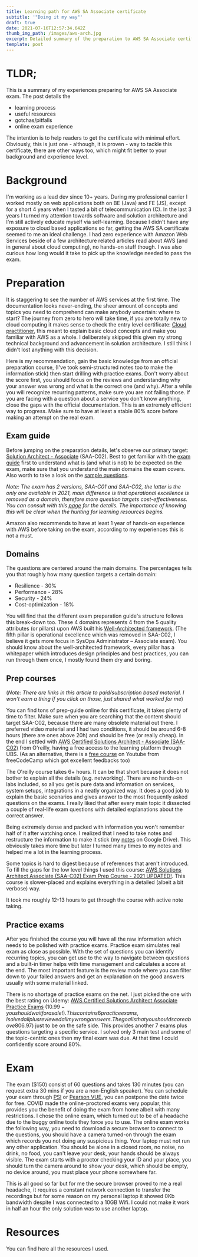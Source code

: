 ```yaml
---
title: Learning path for AWS SA Associate certificate
subtitle: '"Doing it my way"'
draft: true
date: 2021-07-16T12:57:34.642Z
thumb_img_path: /images/aws-arch.jpg
excerpt: Detailed summary of the preparation to AWS SA Associate certificate.
template: post
---
```

# **TLDR;**

This is a summary of my experiences preparing for AWS SA Associate exam. The post details the 

* learning process 
* useful resources 
* gotchas/pitfalls
* online exam experience

The intention is to help readers to get the certificate with minimal effort. Obviously, this is just one - although, it is proven - way to tackle this certificate, there are other ways too, which might fit better to your background and experience level.

# **Background**

I'm working as a lead dev since 10+ years. During my professional carrier I worked mostly on web applications both on BE (Java) and FE (JS), except for a short 4 years when I tasted a bit of telecommunication (C). In the last 3 years I turned my attention towards software and solution architecture and I'm still actively educate myself via self-learning. Because I didn't have any exposure to cloud based applications so far, getting the AWS SA certificate seemed to me an ideal challenge. I had zero experience with Amazon Web Services beside of a few architecture related articles read about AWS (and in general about cloud computing), no hands-on stuff though. I was also curious how long would it take to pick up the knowledge needed to pass the exam.

# Preparation

It is staggering to see the number of AWS services at the first time. The documentation looks never-ending, the sheer amount of concepts and topics you need to comprehend can make anybody uncertain: where to start? The journey from zero to hero will take time, if you are totally new to cloud computing it makes sense to check the entry level certificate: [Cloud practitioner](https://aws.amazon.com/certification/certified-cloud-practitioner/?ep=sec&sec=fndl), this meant to explain basic cloud concepts and make you familiar with AWS as a whole. I deliberately skipped this given my strong technical background and advancement in solution architecture. I still think I didn't lost anything with this decision.

Here is my recommendation, gain the basic knowledge from an official preparation course, (I've took semi-structured notes too to make the information stick) then start drilling with practice exams. Don't worry about the score first, you should focus on the reviews and understanding why your answer was wrong and what is the correct one (and why). After a while you will recognize recurring patterns, make sure you are not failing those. If you are facing with a question about a service you don't know anything, close the gaps with the official documentation. This is an extremely efficient way to progress. Make sure to have at least a stable 80% score before making an attempt on the real exam.

## Exam guide

Before jumping on the preparation details, let's observe our primary target:  [Solution Architect - Associate](https://aws.amazon.com/certification/certified-solutions-architect-associate/?ch=sec&sec=rmg&d=1) (SAA-C02). Best to get familiar with the [exam guide](https://d1.awsstatic.com/training-and-certification/docs-sa-assoc/AWS-Certified-Solutions-Architect-Associate_Exam-Guide.pdf) first to understand what is (and what is not) to be expected on the exam, make sure that you understand the main domains the exam covers. Also worth to take a look on the [sample questions](https://d1.awsstatic.com/training-and-certification/docs-sa-assoc/AWS-Certified-Solutions-Architect-Associate_Sample-Questions.pdf). 

*Note: The exam has 2 versions, SAA-C01 and SAA-C02, the latter is the only one available in 2021, main difference is that operational excellence is removed as a domain, therefore more question targets cost-effectiveness. You can consult with this [page](https://www.whizlabs.com/blog/aws-saa-c01-or-saa-c02/) for the details. The importance of knowing this will be clear when the hunting for learning resources begins.*

Amazon also recommends to have at least 1 year of hands-on experience with AWS before taking on the exam, according to my experiences this is not a must.

## Domains

The questions are centered around the main domains. The percentages tells you that roughly how many question targets a certain domain:

* Resilience - 30%
* Performance - 28%
* Security - 24%
* Cost-optimization - 18%

You will find that the different exam preparation guide's structure follows this break-down too. These 4 domains represents 4 from the 5 quality attributes (or pillars) upon AWS built his [Well-Architected framework](https://aws.amazon.com/blogs/apn/the-5-pillars-of-the-aws-well-architected-framework/). (The fifth pillar is operational excellence which was removed in SAA-C02, I believe it gets more focus in SysOps Administrator – Associate exam). You should know about the well-architected framework, every pillar has a whitepaper which introduces design principles and best practices, you can run through them once, I mostly found them dry and boring.

## Prep courses

(*Note: There are links in this article to paid/subscription based material. I won't earn a thing if you click on those, just shared what worked for me*)

You can find tons of prep-guide online for this certificate, it takes plenty of time to filter. Make sure when you are searching that the content should target SAA-C02, because there are many obsolete material out there. I preferred video material and I had two conditions, it should be around 6-8 hours (there are ones above 20h) and should be free (or really cheap). In the end I settled with [AWS Certified Solutions Architect - Associate (SAA-C02)](https://learning.oreilly.com/videos/aws-certified-solutions/9780136721246/) from O'reilly, having a free access to the learning platform through UBS. (As an alternative, there is a [free course](https://www.youtube.com/watch?v=Ia-UEYYR44s) on Youtube from freeCodeCamp which got excellent feedbacks too)

The O'reilly course takes 6+ hours. It can be that short because it does not bother to explain all the details (e.g.  networking). There are no hands-on labs included, so all you get is pure data and information on services, system setups, integrations in a neatly organized way. It does a good job to explain the basic scenarios and gives answer to the most frequently asked questions on the exams. I really liked that after every main topic it dissected a couple of real-life exam questions with detailed explanations about the correct answer.

Being extremely dense and packed with information you won't remember half of it after watching once. I realized that I need to take notes and restructure the information to make it stick (my [notes](https://docs.google.com/document/d/1ZNqCLrK7gRroSFAW-1OPIV1A2_XPEvGX4_6IMk1PdW0/edit?usp=sharing) on Google Drive). This obviously takes more time but later I turned many times to my notes and helped me a lot in the learning process. 

Some topics is hard to digest because of references that aren't introduced. To fill the gaps for the low level things I used this course: [AWS Solutions Architect Associate (SAA-C02) Exam Prep Course - 2021 UPDATED!](https://learning.oreilly.com/videos/aws-solutions-architect/9781800567054/). This course is slower-placed and explains everything in a detailed (albeit a bit verbose) way.[](https://learning.oreilly.com/videos/aws-certified-solutions/9780136721246/)

It took me  roughly 12-13 hours to get through the course with active note taking.

## Practice exams

After you finished the course you will have all the raw information which needs to be polished with practice exams. Practice exam simulates real exam as close as possible. With the set of questions you can identify recurring topics, you can get use to the way to navigate between questions and a built-in timer helps with time management and calculates a score at the end. The most important feature is the review mode where you can filter down to your failed answers and get an explanation on the good answers usually with some material linked. 

There is no shortage of practice exams on the net. I just picked the one with the best rating on Udemy: [AWS Certified Solutions Architect Associate Practice Exams](https://www.udemy.com/course/aws-certified-solutions-architect-associate-practice-tests-k/) ($10.99 - you should wait for a sale!). This contains 6 practice exams, I solved all plus reviewed all my wrong answers. The goal is that you should score above 80%. To be honest I scored around 50-60 on most or these practice exams, so I wanted to practice more. I bought another set of exams from [Whizlabs](https://www.whizlabs.com/learn/course/aws-solutions-architect-associate/153) ($6.97) just to be on the safe side. This provides another 7 exams plus questions targeting a specific service. I solved only 3 main test and some of the topic-centric ones then my final exam was due. At that time I could confidently score around 80%.

# Exam

The exam ($150) consist of 60 questions and takes 130 minutes (you can request extra 30 mins if you are a non-English speaker). You can schedule your exam through [PSI](https://content.psionline.com/aws-training) or [Pearson VUE](https://home.pearsonvue.com/aws/onvue), you can postpone the date twice for free. COVID made the online-proctored exams very popular, this provides you the benefit of doing the exam from home albeit with many restrictions. I chose the online exam, which turned out to be of a headache due to the buggy online tools they force you to use. The online exam works the following way, you need to download a secure browser to connect to the questions, you should have a camera turned-on through the exam which records you not doing any suspicious thing. Your laptop must not run any other application. You should be alone in a closed room, no noise, no drink, no food, you can't leave your desk, your hands should be always visible. The exam starts with a proctor checking your ID and your place, you should turn the camera around to show your desk, which should be empty, no device around, you must place your phone somewhere far. 

This is all good so far but for me the secure browser proved to me a real headache, it requires a constant network connection to transfer the recordings but for some reason on my personal laptop it showed 0Kb bandwidth despite I was connected to a 10GB Wifi. I could not make it work in half an hour the only solution was to use another laptop.

# Resources

You can find here all the resources I used.